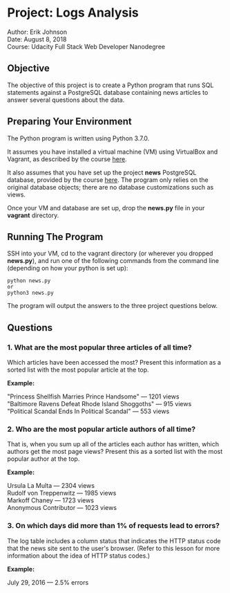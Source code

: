 # Project: Logs Analysis

Author: Erik Johnson  
Date: August 8, 2018  
Course: Udacity Full Stack Web Developer Nanodegree

## Objective

The objective of this project is to create a Python program that runs SQL
statements against a PostgreSQL database containing news articles to answer
several questions about the data.

## Preparing Your Environment

The Python program is written using Python 3.7.0. 

It assumes you have installed a virtual machine (VM) using VirtualBox and 
Vagrant, as described by the course 
<a href="https://classroom.udacity.com/nanodegrees/nd004/parts/51200cee-6bb3-4b55-b469-7d4dd9ad7765/modules/c57b57d4-29a8-4c5f-9bb8-5d53df3e48f4/lessons/5475ecd6-cfdb-4418-85a2-f2583074c08d/concepts/14c72fe3-e3fe-4959-9c4b-467cf5b7c3a0" target="_blank">here</a>.

It also assumes that you have set up the project **news** PostgreSQL database, 
provided by the course
<a href="https://classroom.udacity.com/nanodegrees/nd004/parts/51200cee-6bb3-4b55-b469-7d4dd9ad7765/modules/c57b57d4-29a8-4c5f-9bb8-5d53df3e48f4/lessons/bc938915-0f7e-4550-a48f-82241ab649e3/concepts/a9cf98c8-0325-4c68-b972-58d5957f1a91" target="_blank">here</a>.
The program only relies on the original database objects;
there are no database customizations such as views.

Once your VM and database are set up,
drop the **news.py** file in your **vagrant** directory.

## Running The Program

SSH into your VM, cd to the vagrant directory
(or wherever you dropped **news.py**),
and run one of the following 
commands from the command line
(depending on how your python is set up):

```
python news.py
or
python3 news.py
```

The program will output the answers to the three project questions below.

## Questions

### 1. What are the most popular three articles of all time? 
Which articles have been accessed the most? 
Present this information as a sorted list with the most popular article at the 
top.

**Example:**

"Princess Shellfish Marries Prince Handsome" — 1201 views  
"Baltimore Ravens Defeat Rhode Island Shoggoths" — 915 views  
"Political Scandal Ends In Political Scandal" — 553 views

### 2. Who are the most popular article authors of all time? 
That is, when you sum up all of the articles each author has written, which 
authors get the most page views? Present this as a sorted list with the most 
popular author at the top.

**Example:**

Ursula La Multa — 2304 views  
Rudolf von Treppenwitz — 1985 views  
Markoff Chaney — 1723 views  
Anonymous Contributor — 1023 views

### 3. On which days did more than 1% of requests lead to errors?
The log table includes a column status that indicates the HTTP status code that
the news site sent to the user's browser. (Refer to this lesson for more 
information about the idea of HTTP status codes.)

**Example:**

July 29, 2016 — 2.5% errors